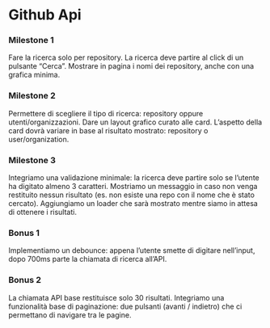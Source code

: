 # Github Api

### Milestone 1
Fare la ricerca solo per repository.
La ricerca deve partire al click di un pulsante “Cerca”.
Mostrare in pagina i nomi dei repository, anche con una grafica minima.

### Milestone 2
Permettere di scegliere il tipo di ricerca: repository oppure utenti/organizzazioni.
Dare un layout grafico curato alle card.
L’aspetto della card dovrà variare in base al risultato mostrato: repository o user/organization.

### Milestone 3
Integriamo una validazione minimale: la ricerca deve partire solo se l’utente ha digitato almeno 3 caratteri.
Mostriamo un messaggio in caso non venga restituito nessun risultato (es. non esiste una repo con il nome che è stato cercato).
Aggiungiamo un loader che sarà mostrato mentre siamo in attesa di ottenere i risultati.

### Bonus 1
Implementiamo un debounce: appena l’utente smette di digitare nell’input, dopo 700ms parte la chiamata di ricerca all’API.

### Bonus 2
La chiamata API base restituisce solo 30 risultati. Integriamo una funzionalità base di paginazione: due pulsanti (avanti / indietro) che ci permettano di navigare tra le pagine.
